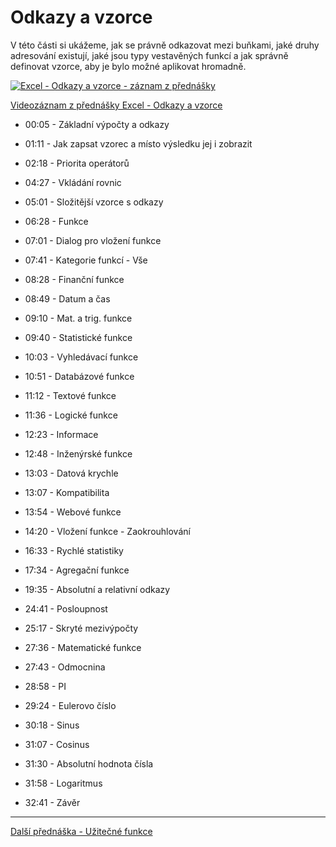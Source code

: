 # Odkazy a vzorce

V této části si ukážeme, jak se právně odkazovat mezi buňkami, jaké druhy adresování existují, jaké jsou typy vestavěných funkcí a jak správně definovat vzorce, aby je bylo možné aplikovat hromadně.

[![Excel - Odkazy a vzorce - záznam z přednášky](https://img.youtube.com/vi/U6JnP6t7Pik/0.jpg)](https://youtu.be/U6JnP6t7Pik)

[Videozáznam z přednášky Excel - Odkazy a vzorce](https://youtu.be/U6JnP6t7Pik)

* 00:05 - Základní výpočty a odkazy
* 01:11 - Jak zapsat vzorec a místo výsledku jej i zobrazit
* 02:18 - Priorita operátorů
* 04:27 - Vkládání rovnic
* 05:01 - Složitější vzorce s odkazy

* 06:28 - Funkce
* 07:01 - Dialog pro vložení funkce
* 07:41 - Kategorie funkcí - Vše
* 08:28 - Finanční funkce
* 08:49 - Datum a čas
* 09:10 - Mat. a trig. funkce
* 09:40 - Statistické funkce
* 10:03 - Vyhledávací funkce
* 10:51 - Databázové funkce
* 11:12 - Textové funkce
* 11:36 - Logické funkce
* 12:23 - Informace
* 12:48 - Inženýrské funkce
* 13:03 - Datová krychle
* 13:07 - Kompatibilita
* 13:54 - Webové funkce

* 14:20 - Vložení funkce - Zaokrouhlování
* 16:33 - Rychlé statistiky
* 17:34 - Agregační funkce
* 19:35 - Absolutní a relativní odkazy
* 24:41 - Posloupnost
* 25:17 - Skryté mezivýpočty

* 27:36 - Matematické funkce
* 27:43 - Odmocnina
* 28:58 - PI
* 29:24 - Eulerovo číslo
* 30:18 - Sinus
* 31:07 - Cosinus
* 31:30 - Absolutní hodnota čísla
* 31:58 - Logaritmus
* 32:41 - Závěr

---

[Další přednáška - Užitečné funkce](https://github.com/PetrVobornik/prednasky/tree/master/Excel/04-UzitecneFunkce)
